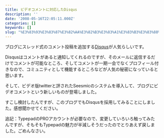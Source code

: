 ```yaml
---
title: ビデオコメントに対応したDisqus
description: ''
date: '2008-05-16T22:05:11.000Z'
categories: []
keywords: []
slug: "%E3%83%93%E3%83%87%E3%82%AA%E3%82%B3%E3%83%A1%E3%83%B3%E3%83%88%E3%81%AB%E5%AF%BE%E5%BF%9C%E3%81%97%E3%81%9FDisqus"
---
```

ブログにスレッド式のコメント投稿を追加する[Disqus](http://disqus.com/)が人気らしいです。

Disqusはコメントがあると通知してくれるのですが、そのメールに返信するだけでコメントが可能なところ、そしてコメントが一期一会でなくプロフィール付きなので、コミュニティとして機能するところなどが人気の秘密になっていると思います。

そして、ビデオ版twitterと評されたSeesmicのシステムを導入して、ブログにビデオコメントという新しいものが登場しました。

すこし検討したんですが、このブログでもDisqusを採用してみることにしました。感想聞かせてください。

追記：TypepadのPROアカウントが必要なので、変更していろいろ触ってみたんですが、そもそもTypepadの魅力が半減しそうだったのでとりあえず戻しました。ごめんなさい。